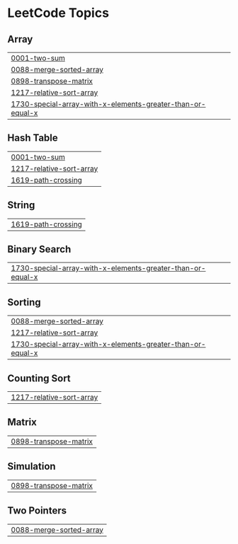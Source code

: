 <!---LeetCode Topics Start-->
# LeetCode Topics
## Array
|  |
| ------- |
| [0001-two-sum](https://github.com/Neilnarnaware/Kotlin-Leetcode/tree/master/0001-two-sum) |
| [0088-merge-sorted-array](https://github.com/Neilnarnaware/Kotlin-Leetcode/tree/master/0088-merge-sorted-array) |
| [0898-transpose-matrix](https://github.com/Neilnarnaware/Kotlin-Leetcode/tree/master/0898-transpose-matrix) |
| [1217-relative-sort-array](https://github.com/Neilnarnaware/Kotlin-Leetcode/tree/master/1217-relative-sort-array) |
| [1730-special-array-with-x-elements-greater-than-or-equal-x](https://github.com/Neilnarnaware/Kotlin-Leetcode/tree/master/1730-special-array-with-x-elements-greater-than-or-equal-x) |
## Hash Table
|  |
| ------- |
| [0001-two-sum](https://github.com/Neilnarnaware/Kotlin-Leetcode/tree/master/0001-two-sum) |
| [1217-relative-sort-array](https://github.com/Neilnarnaware/Kotlin-Leetcode/tree/master/1217-relative-sort-array) |
| [1619-path-crossing](https://github.com/Neilnarnaware/Kotlin-Leetcode/tree/master/1619-path-crossing) |
## String
|  |
| ------- |
| [1619-path-crossing](https://github.com/Neilnarnaware/Kotlin-Leetcode/tree/master/1619-path-crossing) |
## Binary Search
|  |
| ------- |
| [1730-special-array-with-x-elements-greater-than-or-equal-x](https://github.com/Neilnarnaware/Kotlin-Leetcode/tree/master/1730-special-array-with-x-elements-greater-than-or-equal-x) |
## Sorting
|  |
| ------- |
| [0088-merge-sorted-array](https://github.com/Neilnarnaware/Kotlin-Leetcode/tree/master/0088-merge-sorted-array) |
| [1217-relative-sort-array](https://github.com/Neilnarnaware/Kotlin-Leetcode/tree/master/1217-relative-sort-array) |
| [1730-special-array-with-x-elements-greater-than-or-equal-x](https://github.com/Neilnarnaware/Kotlin-Leetcode/tree/master/1730-special-array-with-x-elements-greater-than-or-equal-x) |
## Counting Sort
|  |
| ------- |
| [1217-relative-sort-array](https://github.com/Neilnarnaware/Kotlin-Leetcode/tree/master/1217-relative-sort-array) |
## Matrix
|  |
| ------- |
| [0898-transpose-matrix](https://github.com/Neilnarnaware/Kotlin-Leetcode/tree/master/0898-transpose-matrix) |
## Simulation
|  |
| ------- |
| [0898-transpose-matrix](https://github.com/Neilnarnaware/Kotlin-Leetcode/tree/master/0898-transpose-matrix) |
## Two Pointers
|  |
| ------- |
| [0088-merge-sorted-array](https://github.com/Neilnarnaware/Kotlin-Leetcode/tree/master/0088-merge-sorted-array) |
<!---LeetCode Topics End-->
